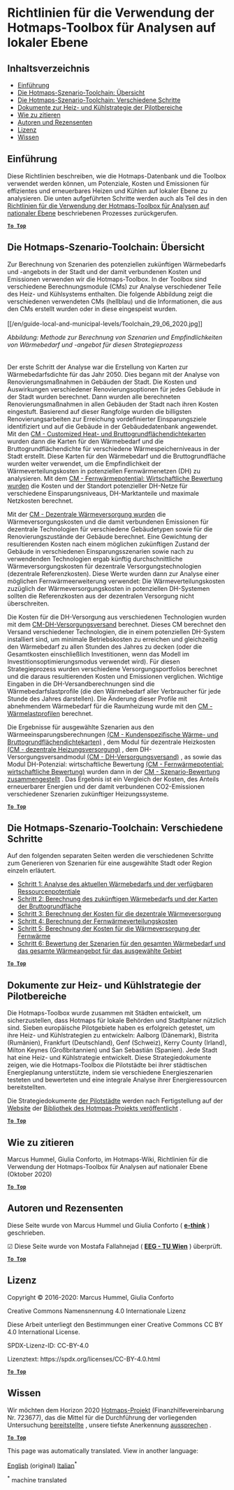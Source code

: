 <h1> <a class="anchor" id="guidelines-for-using-the-hotmaps-toolbox-for-analyses-at-local-level" href="#guidelines-for-using-the-hotmaps-toolbox-for-analyses-at-local-level"><i class="fa fa-link"></i></a> Richtlinien für die Verwendung der Hotmaps-Toolbox für Analysen auf lokaler Ebene </h1><h2> <a class="anchor" id="table-of-contents" href="#table-of-contents"><i class="fa fa-link"></i></a> Inhaltsverzeichnis </h2><ul><li> <a href="#introduction">Einführung</a> </li><li> <a href="#the-hotmaps-scenario-toolchain-overview">Die Hotmaps-Szenario-Toolchain: Übersicht</a> </li><li> <a href="#the-hotmaps-scenario-toolchain-different-steps">Die Hotmaps-Szenario-Toolchain: Verschiedene Schritte</a> </li><li> <a href="#pilot-areas-heating-and-cooling-strategy-documents">Dokumente zur Heiz- und Kühlstrategie der Pilotbereiche</a> </li><li> <a href="#how-to-cite">Wie zu zitieren</a> </li><li> <a href="#authors-and-reviewers">Autoren und Rezensenten</a> </li><li> <a href="#license">Lizenz</a> </li><li> <a href="#acknowledgement">Wissen</a> </li></ul><h2> <a class="anchor" id="introduction" href="#introduction"><i class="fa fa-link"></i></a> Einführung </h2><p> Diese Richtlinien beschreiben, wie die Hotmaps-Datenbank und die Toolbox verwendet werden können, um Potenziale, Kosten und Emissionen für effizientes und erneuerbares Heizen und Kühlen auf lokaler Ebene zu analysieren. Die unten aufgeführten Schritte werden auch als Teil des in den <a href="https://wiki.hotmaps.hevs.ch/en/guide-national-level-comprehensive-assessment-eed#introduction">Richtlinien für die Verwendung der Hotmaps-Toolbox für Analysen auf nationaler Ebene</a> beschriebenen Prozesses zurückgerufen. </p><p><ins> <code><strong><a href="#table-of-contents">To Top</a></strong></code> </ins> </p><h2> <a class="anchor" id="the-hotmaps-scenario-toolchain--overview" href="#the-hotmaps-scenario-toolchain--overview"><i class="fa fa-link"></i></a> Die Hotmaps-Szenario-Toolchain: Übersicht </h2><p> Zur Berechnung von Szenarien des potenziellen zukünftigen Wärmebedarfs und -angebots in der Stadt und der damit verbundenen Kosten und Emissionen verwenden wir die Hotmaps-Toolbox. In der Toolbox sind verschiedene Berechnungsmodule (CMs) zur Analyse verschiedener Teile des Heiz- und Kühlsystems enthalten. Die folgende Abbildung zeigt die verschiedenen verwendeten CMs (hellblau) und die Informationen, die aus den CMs erstellt wurden oder in diese eingespeist wurden. <br/><br/> [[/en/guide-local-and-municipal-levels/Toolchain_29_06_2020.jpg]] </p><p> <em>Abbildung: Methode zur Berechnung von Szenarien und Empfindlichkeiten von Wärmebedarf und -angebot für diesen Strategieprozess</em> <br/><br/><br/> Der erste Schritt der Analyse war die Erstellung von Karten zur Wärmebedarfsdichte für das Jahr 2050. Dies begann mit der Analyse von Renovierungsmaßnahmen in Gebäuden der Stadt. Die Kosten und Auswirkungen verschiedener Renovierungsoptionen für jedes Gebäude in der Stadt wurden berechnet. Dann wurden alle berechneten Renovierungsmaßnahmen in allen Gebäuden der Stadt nach ihren Kosten eingestuft. Basierend auf dieser Rangfolge wurden die billigsten Renovierungsarbeiten zur Erreichung vordefinierter Einsparungsziele identifiziert und auf die Gebäude in der Gebäudedatenbank angewendet. Mit den <a href="https://wiki.hotmaps.eu/en/CM-Customized-heat-and-floor-area-density-maps">CM - Customized Heat- und Bruttogrundflächendichtekarten</a> wurden dann die Karten für den Wärmebedarf und die Bruttogrundflächendichte für verschiedene Wärmespeicherniveaus in der Stadt erstellt. Diese Karten für den Wärmebedarf und die Bruttogrundfläche wurden weiter verwendet, um die Empfindlichkeit der Wärmeverteilungskosten in potenziellen Fernwärmenetzen (DH) zu analysieren. Mit dem <a href="https://wiki.hotmaps.eu/en/CM-District-heating-potential-economic-assessment">CM - Fernwärmepotential: Wirtschaftliche Bewertung wurden</a> die Kosten und der Standort potenzieller DH-Netze für verschiedene Einsparungsniveaus, DH-Marktanteile und maximale Netzkosten berechnet. </p><p> Mit der <a href="https://wiki.hotmaps.eu/en/CM-Decentral-heating-supply">CM - Dezentrale Wärmeversorgung wurden</a> die Wärmeversorgungskosten und die damit verbundenen Emissionen für dezentrale Technologien für verschiedene Gebäudetypen sowie für die Renovierungszustände der Gebäude berechnet. Eine Gewichtung der resultierenden Kosten nach einem möglichen zukünftigen Zustand der Gebäude in verschiedenen Einsparungsszenarien sowie nach zu verwendenden Technologien ergab künftig durchschnittliche Wärmeversorgungskosten für dezentrale Versorgungstechnologien (dezentrale Referenzkosten). Diese Werte wurden dann zur Analyse einer möglichen Fernwärmeerweiterung verwendet: Die Wärmeverteilungskosten zuzüglich der Wärmeversorgungskosten in potenziellen DH-Systemen sollten die Referenzkosten aus der dezentralen Versorgung nicht überschreiten. </p><p> Die Kosten für die DH-Versorgung aus verschiedenen Technologien wurden mit dem <a href="https://wiki.hotmaps.eu/en/CM-District-heating-supply-dispatch">CM-DH-Versorgungsversand</a> berechnet. Dieses CM berechnet den Versand verschiedener Technologien, die in einem potenziellen DH-System installiert sind, um minimale Betriebskosten zu erreichen und gleichzeitig den Wärmebedarf zu allen Stunden des Jahres zu decken (oder die Gesamtkosten einschließlich Investitionen, wenn das Modell im Investitionsoptimierungsmodus verwendet wird). Für diesen Strategieprozess wurden verschiedene Versorgungsportfolios berechnet und die daraus resultierenden Kosten und Emissionen verglichen. Wichtige Eingaben in die DH-Versandberechnungen sind die Wärmebedarfslastprofile (die den Wärmebedarf aller Verbraucher für jede Stunde des Jahres darstellen). Die Änderung dieser Profile mit abnehmendem Wärmebedarf für die Raumheizung wurde mit den <a href="https://wiki.hotmaps.hevs.ch/en/CM-Heat-load-profiles">CM - Wärmelastprofilen</a> berechnet. </p><p> Die Ergebnisse für ausgewählte Szenarien aus den Wärmeeinsparungsberechnungen <a href="https://wiki.hotmaps.eu/en/CM-Customized-heat-and-floor-area-density-maps">(CM - Kundenspezifische Wärme- und Bruttogrundflächendichtekarten)</a> , dem Modul für dezentrale Heizkosten <a href="https://wiki.hotmaps.eu/en/CM-Decentral-heating-supply">(CM - dezentrale Heizungsversorgung)</a> , dem DH-Versorgungsversandmodul <a href="https://wiki.hotmaps.eu/en/CM-District-heating-supply-dispatch">(CM - DH-Versorgungsversand)</a> , as sowie das Modul DH-Potenzial: wirtschaftliche Bewertung <a href="https://wiki.hotmaps.eu/en/CM-District-heating-potential-economic-assessment">(CM - Fernwärmepotential: wirtschaftliche Bewertung)</a> wurden dann in der <a href="https://wiki.hotmaps.eu/en/CM-Scenario-assessment">CM - Szenario-Bewertung zusammengestellt</a> . Das Ergebnis ist ein Vergleich der Kosten, des Anteils erneuerbarer Energien und der damit verbundenen CO2-Emissionen verschiedener Szenarien zukünftiger Heizungssysteme. </p><p><ins> <code><strong><a href="#table-of-contents">To Top</a></strong></code> </ins> </p><h2> <a class="anchor" id="the-hotmaps-scenario-toolchain--different-steps" href="#the-hotmaps-scenario-toolchain--different-steps"><i class="fa fa-link"></i></a> Die Hotmaps-Szenario-Toolchain: Verschiedene Schritte </h2><p> Auf den folgenden separaten Seiten werden die verschiedenen Schritte zum Generieren von Szenarien für eine ausgewählte Stadt oder Region einzeln erläutert. </p><ul><li> <a href="https://wiki.hotmaps.eu/en/Step-1-Analysis-of-current-heat-demand-and-available-resource-potentials">Schritt 1: Analyse des aktuellen Wärmebedarfs und der verfügbaren Ressourcenpotentiale</a> </li><li> <a href="https://wiki.hotmaps.eu/en/Step-2-Calculation-of-future-heat-demand-and-gross-floor-area-density-maps">Schritt 2: Berechnung des zukünftigen Wärmebedarfs und der Karten der Bruttogrundfläche</a> </li><li> <a href="https://wiki.hotmaps.eu/en/Step-3-Calculation-of-costs-of-decentral-heat-supply">Schritt 3: Berechnung der Kosten für die dezentrale Wärmeversorgung</a> </li><li> <a href="https://wiki.hotmaps.eu/en/Step-4-Calculation-of-district-heating-distribution-costs">Schritt 4: Berechnung der Fernwärmeverteilungskosten</a> </li><li> <a href="https://wiki.hotmaps.eu/en/Step-5-Calculation-of-costs-of-heat-supply-to-district-heating">Schritt 5: Berechnung der Kosten für die Wärmeversorgung der Fernwärme</a> </li><li> <a href="https://wiki.hotmaps.eu/en/Step-6-Assessment-of-scenarios-for-entire-heat-demand-and-supply-for-the-selected-area">Schritt 6: Bewertung der Szenarien für den gesamten Wärmebedarf und das gesamte Wärmeangebot für das ausgewählte Gebiet</a> </li></ul><p><ins> <code><strong><a href="#table-of-contents">To Top</a></strong></code> </ins> </p><h2> <a class="anchor" id="pilot-areas-heating-and-cooling-strategy-documents" href="#pilot-areas-heating-and-cooling-strategy-documents"><i class="fa fa-link"></i></a> Dokumente zur Heiz- und Kühlstrategie der Pilotbereiche </h2><p> Die Hotmaps-Toolbox wurde zusammen mit Städten entwickelt, um sicherzustellen, dass Hotmaps für lokale Behörden und Stadtplaner nützlich sind. Sieben europäische Pilotgebiete haben es erfolgreich getestet, um ihre Heiz- und Kühlstrategien zu entwickeln: Aalborg (Dänemark), Bistrita (Rumänien), Frankfurt (Deutschland), Genf (Schweiz), Kerry County (Irland), Milton Keynes (Großbritannien) und San Sebastián (Spanien). Jede Stadt hat eine Heiz- und Kühlstrategie entwickelt. Diese Strategiedokumente zeigen, wie die Hotmaps-Toolbox die Pilotstädte bei ihrer städtischen Energieplanung unterstützte, indem sie verschiedene Energieszenarien testeten und bewerteten und eine integrale Analyse ihrer Energieressourcen bereitstellten. </p><p> Die Strategiedokumente <a href="https://www.hotmaps-project.eu/library/">der Pilotstädte</a> werden nach Fertigstellung auf der <a href="https://www.hotmaps-project.eu/library/">Website</a> der <a href="https://www.hotmaps-project.eu/library/">Bibliothek des Hotmpas-Projekts veröffentlicht</a> . </p><p><ins> <code><strong><a href="#table-of-contents">To Top</a></strong></code> </ins> </p><h2> <a class="anchor" id="how-to-cite" href="#how-to-cite"><i class="fa fa-link"></i></a> Wie zu zitieren </h2><p> Marcus Hummel, Giulia Conforto, im Hotmaps-Wiki, Richtlinien für die Verwendung der Hotmaps-Toolbox für Analysen auf nationaler Ebene (Oktober 2020) </p><p><ins> <code><strong><a href="#table-of-contents">To Top</a></strong></code> </ins> </p><h2> <a class="anchor" id="authors-and-reviewers" href="#authors-and-reviewers"><i class="fa fa-link"></i></a> Autoren und Rezensenten </h2><p> Diese Seite wurde von Marcus Hummel und Giulia Conforto ( <strong><a href="https://e-think.ac.at">e-think</a></strong> ) geschrieben. </p><p> ☑ Diese Seite wurde von Mostafa Fallahnejad ( <strong><a href="https://eeg.tuwien.ac.at/">EEG - TU Wien</a></strong> ) überprüft. </p><p> <a href="#table-of-contents"><strong><code>To Top</code></strong></a> </p> <h2> <a class="anchor" id="license" href="#license"><i class="fa fa-link"></i></a> Lizenz </h2><p> Copyright © 2016-2020: Marcus Hummel, Giulia Conforto </p><p> Creative Commons Namensnennung 4.0 Internationale Lizenz </p><p> Diese Arbeit unterliegt den Bestimmungen einer Creative Commons CC BY 4.0 International License. </p><p> SPDX-Lizenz-ID: CC-BY-4.0 </p><p> Lizenztext: https://spdx.org/licenses/CC-BY-4.0.html </p><p><ins> <code><strong><a href="#table-of-contents">To Top</a></strong></code> </ins> </p><h2> <a class="anchor" id="acknowledgement" href="#acknowledgement"><i class="fa fa-link"></i></a> Wissen </h2><p> Wir möchten dem Horizon 2020 <a href="https://www.hotmaps-project.eu">Hotmaps-Projekt</a> (Finanzhilfevereinbarung Nr. 723677), das die Mittel für die Durchführung der vorliegenden Untersuchung <a href="https://www.hotmaps-project.eu">bereitstellte</a> , unsere tiefste Anerkennung <a href="https://www.hotmaps-project.eu">aussprechen</a> . </p><p><ins> <code><strong><a href="#table-of-contents">To Top</a></strong></code> </ins> </p>




<!--- THIS IS A SUPER UNIQUE IDENTIFIER -->

This page was automatically translated. View in another language:

[English](../en/guide-local-and-municipal-levels) (original)  [Italian](../it/guide-local-and-municipal-levels)<sup>\*</sup> 

<sup>\*</sup> machine translated

